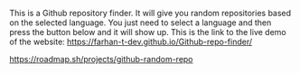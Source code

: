 This is a Github repository finder. 
It will give you random repositories based on the selected language. 
You just need to select a language and then press the button below and it will show up. 
This is the link to the live demo of the website: https://farhan-t-dev.github.io/Github-repo-finder/

https://roadmap.sh/projects/github-random-repo
